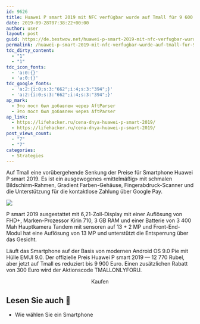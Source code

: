 ```yaml
---
id: 9626
title: Huawei P smart 2019 mit NFC verfügbar wurde auf Tmall für 9 600 Rubel
date: 2019-09-28T07:38:22+00:00
author: user
layout: post
guid: https://de.bestwow.net/huawei-p-smart-2019-mit-nfc-verfugbar-wurde-auf-tmall-fur-9-600-rubel/
permalink: /huawei-p-smart-2019-mit-nfc-verfugbar-wurde-auf-tmall-fur-9-600-rubel/
tdc_dirty_content:
  - "1"
  - "1"
tdc_icon_fonts:
  - 'a:0:{}'
  - 'a:0:{}'
tdc_google_fonts:
  - 'a:2:{i:0;s:3:"662";i:4;s:3:"394";}'
  - 'a:2:{i:0;s:3:"662";i:4;s:3:"394";}'
ap_mark:
  - Это пост был добавлен через AftParser
  - Это пост был добавлен через AftParser
ap_link:
  - https://lifehacker.ru/cena-dnya-huawei-p-smart-2019/
  - https://lifehacker.ru/cena-dnya-huawei-p-smart-2019/
post_views_count:
  - "7"
  - "7"
categories:
  - Strategies
---
```

Auf Tmall eine vorübergehende Senkung der Preise für Smartphone Huawei P smart 2019. Es ist ein ausgewogenes «mittelmäßig» mit schmalen Bildschirm-Rahmen, Gradient Farben-Gehäuse, Fingerabdruck-Scanner und die Unterstützung für die kontaktlose Zahlung über Google Pay.

![](https://de.bestwow.net/wp-content/uploads/2019/09/-1.jpg) 

P smart 2019 ausgestattet mit 6,21-Zoll-Display mit einer Auflösung von FHD+, Marken-Prozessor Kirin 710, 3 GB RAM und einer Batterie von 3 400 Mah Hauptkamera Tandem mit sensoren auf 13 + 2 MP und Front-End-Modul hat eine Auflösung von 13 MP und unterstützt die Entsperrung über das Gesicht.

Läuft das Smartphone auf der Basis von modernen Android OS 9.0 Pie mit Hülle EMUI 9.0. Der offizielle Preis Huawei P smart 2019 — 12 770 Rubel, aber jetzt auf Tmall es reduziert bis 9 900 Euro. Einen zusätzlichen Rabatt von 300 Euro wird der Aktionscode TMALLONLYFORU.

<p style="text-align: center">
  <span>Kaufen</span>
</p>

<div>
  <h2 class="read-also__title">
    <span>Lesen Sie auch</span> <span>🧐 </span>
  </h2>
  
  <ul class="read-also__list">
    <li>
      Wie wählen Sie ein Smartphone
    </li>
  </ul>
</div>